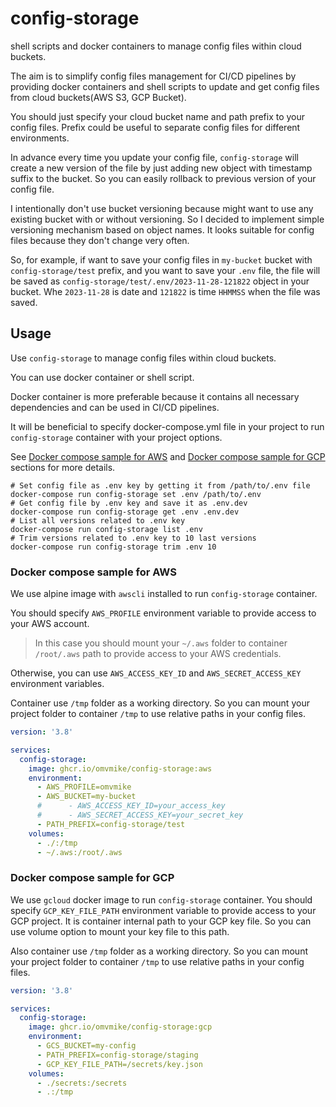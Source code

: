 # config-storage
shell scripts and docker containers to manage config files within cloud buckets.

The aim is to simplify config files management for CI/CD pipelines by providing docker containers
and shell scripts to update and get config files from cloud buckets(AWS S3, GCP Bucket).

You should just specify your cloud bucket name and path prefix to your config files.
Prefix could be useful to separate config files for different environments.

In advance every time you update your config file, `config-storage` will create a new version of the file
by just adding new object with timestamp suffix to the bucket. So you can easily rollback to previous version of your config file.

I intentionally don't use bucket versioning because might want to use any existing bucket with or without versioning. 
So I decided to implement simple versioning mechanism based on object names.
It looks suitable for config files because they don't change very often.

So, for example, if want to save your config files in `my-bucket` bucket with `config-storage/test` prefix,
and you want to save your `.env` file, the file will be saved as `config-storage/test/.env/2023-11-28-121822` object in your bucket.
Whe `2023-11-28` is date and `121822` is time `HHMMSS` when the file was saved.

## Usage
Use `config-storage` to manage config files within cloud buckets.

You can use docker container or shell script.

Docker container is more preferable because it contains all necessary dependencies and can be used in CI/CD pipelines.

It will be beneficial to specify docker-compose.yml file in your project to run `config-storage` container with your project options.

See [Docker compose sample for AWS](#docker-compose-sample-for-aws) and [Docker compose sample for GCP](#docker-compose-sample-for-gcp) sections for more details.


```shell
# Set config file as .env key by getting it from /path/to/.env file
docker-compose run config-storage set .env /path/to/.env
# Get config file by .env key and save it as .env.dev
docker-compose run config-storage get .env .env.dev
# List all versions related to .env key
docker-compose run config-storage list .env
# Trim versions related to .env key to 10 last versions
docker-compose run config-storage trim .env 10
```



### Docker compose sample for AWS

We use alpine image with `awscli` installed to run `config-storage` container.

You should specify `AWS_PROFILE` environment variable to provide access to your AWS account.

> In this case you should mount your `~/.aws` folder to container `/root/.aws` path to provide access to your AWS credentials.

Otherwise, you can use `AWS_ACCESS_KEY_ID` and `AWS_SECRET_ACCESS_KEY` environment variables.

Container use `/tmp` folder as a working directory.
So you can mount your project folder to container `/tmp` to use relative paths in your config files.

```yaml
version: '3.8'

services:
  config-storage:
    image: ghcr.io/omvmike/config-storage:aws
    environment:
      - AWS_PROFILE=omvmike
      - AWS_BUCKET=my-bucket
      #      - AWS_ACCESS_KEY_ID=your_access_key
      #      - AWS_SECRET_ACCESS_KEY=your_secret_key
      - PATH_PREFIX=config-storage/test
    volumes:
      - ./:/tmp
      - ~/.aws:/root/.aws
```

### Docker compose sample for GCP

We use `gcloud` docker image to run `config-storage` container.
You should specify `GCP_KEY_FILE_PATH` environment variable to provide access to your GCP project.
It is container internal path to your GCP key file. So you can use volume option to mount your key file to this path.

Also container use `/tmp` folder as a working directory. 
So you can mount your project folder to container `/tmp` to use relative paths in your config files.

```yaml
version: '3.8'

services:
  config-storage:
    image: ghcr.io/omvmike/config-storage:gcp
    environment:
      - GCS_BUCKET=my-config
      - PATH_PREFIX=config-storage/staging
      - GCP_KEY_FILE_PATH=/secrets/key.json
    volumes:
      - ./secrets:/secrets
      - .:/tmp
```
